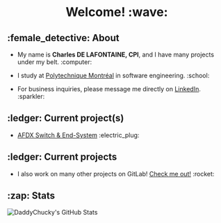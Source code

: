 <h1 style="text-align: center">Welcome! :wave:</h1>

<h2 style="text-align: left">:female_detective: About</h2>
<ul>
<li><p>My name is <b>Charles DE LAFONTAINE, CPI</b>, and I have many projects under my belt. :computer:</p></li>
<li><p>I study at <a href="https://www.polymtl.ca/">Polytechnique Montréal</a> in software engineering. :school:</p></li>
<li><p>For business inquiries, please message me directly on <a href="https://www.linkedin.com/in/charles-de-lafontaine/">LinkedIn</a>. :sparkler:</p></li>
</ul>

<h2 style="text-align: left">:ledger: Current project(s)</h2>
<ul>
<li><p><a href="https://github.com/AFDX-POLY/ns3module">AFDX Switch & End-System</a> :electric_plug:</p></li>
</ul>

<h2 style="text-align: left">:ledger: Current projects</h2>
<ul>
<li><p>I also work on many other projects on GitLab! <a href="https://gitlab.com/DaddyChucky">Check me out!</a> :rocket:</p></li>
</ul>

<h2 style="text-align: left">:zap: Stats</h2>
<img align="left" alt="DaddyChucky's GitHub Stats" src="https://github-readme-stats.vercel.app/api?username=daddychucky&theme=tokyonight&count_private=true" />

